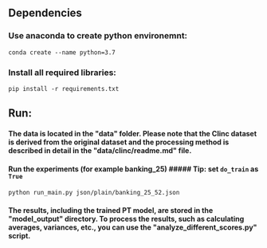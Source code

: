 ## Dependencies
### Use anaconda to create python environemnt:
`conda create --name python=3.7`

### Install all required libraries:
`pip install -r requirements.txt`


## Run:
#### The data is located in the "data" folder. Please note that the Clinc dataset is derived from the original dataset and the processing method is described in detail in the "data/clinc/readme.md" file.

#### Run the experiments (for example banking_25) ##### Tip: set `do_train` as `True`
   ```
   python run_main.py json/plain/banking_25_52.json
   ```

#### The results, including the trained PT model, are stored in the "model_output" directory. To process the results, such as calculating averages, variances, etc., you can use the "analyze_different_scores.py" script.

